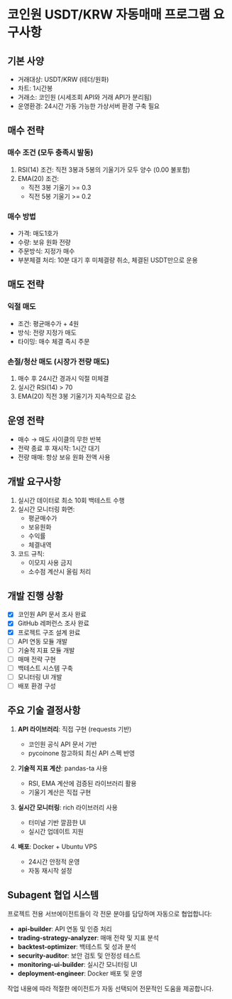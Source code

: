 # 코인원 USDT/KRW 자동매매 프로그램 요구사항

## 기본 사양
- 거래대상: USDT/KRW (테더/원화)
- 차트: 1시간봉
- 거래소: 코인원 (시세조회 API와 거래 API가 분리됨)
- 운영환경: 24시간 가동 가능한 가상서버 환경 구축 필요

## 매수 전략

### 매수 조건 (모두 충족시 발동)
1. RSI(14) 조건: 직전 3봉과 5봉의 기울기가 모두 양수 (0.00 불포함)
2. EMA(20) 조건: 
   - 직전 3봉 기울기 >= 0.3
   - 직전 5봉 기울기 >= 0.2

### 매수 방법
- 가격: 매도1호가
- 수량: 보유 원화 전량
- 주문방식: 지정가 매수
- 부분체결 처리: 10분 대기 후 미체결량 취소, 체결된 USDT만으로 운용

## 매도 전략

### 익절 매도
- 조건: 평균매수가 + 4원
- 방식: 전량 지정가 매도
- 타이밍: 매수 체결 즉시 주문

### 손절/청산 매도 (시장가 전량 매도)
1. 매수 후 24시간 경과시 익절 미체결
2. 실시간 RSI(14) > 70
3. EMA(20) 직전 3봉 기울기가 지속적으로 감소

## 운영 전략
- 매수 → 매도 사이클의 무한 반복
- 전략 종료 후 재시작: 1시간 대기
- 전량 매매: 항상 보유 원화 전액 사용

## 개발 요구사항
1. 실시간 데이터로 최소 10회 백테스트 수행
2. 실시간 모니터링 화면:
   - 평균매수가
   - 보유원화
   - 수익률
   - 체결내역
3. 코드 규칙:
   - 이모지 사용 금지
   - 소수점 계산시 올림 처리

## 개발 진행 상황
- [x] 코인원 API 문서 조사 완료
- [x] GitHub 레퍼런스 조사 완료
- [x] 프로젝트 구조 설계 완료
- [ ] API 연동 모듈 개발
- [ ] 기술적 지표 모듈 개발
- [ ] 매매 전략 구현
- [ ] 백테스트 시스템 구축
- [ ] 모니터링 UI 개발
- [ ] 배포 환경 구성

## 주요 기술 결정사항
1. **API 라이브러리**: 직접 구현 (requests 기반)
   - 코인원 공식 API 문서 기반
   - pycoinone 참고하되 최신 API 스펙 반영

2. **기술적 지표 계산**: pandas-ta 사용
   - RSI, EMA 계산에 검증된 라이브러리 활용
   - 기울기 계산은 직접 구현

3. **실시간 모니터링**: rich 라이브러리 사용
   - 터미널 기반 깔끔한 UI
   - 실시간 업데이트 지원

4. **배포**: Docker + Ubuntu VPS
   - 24시간 안정적 운영
   - 자동 재시작 설정

## Subagent 협업 시스템
프로젝트 전용 서브에이전트들이 각 전문 분야를 담당하며 자동으로 협업합니다:
- **api-builder**: API 연동 및 인증 처리
- **trading-strategy-analyzer**: 매매 전략 및 지표 분석
- **backtest-optimizer**: 백테스트 및 성과 분석
- **security-auditor**: 보안 검토 및 안정성 테스트
- **monitoring-ui-builder**: 실시간 모니터링 UI
- **deployment-engineer**: Docker 배포 및 운영

작업 내용에 따라 적절한 에이전트가 자동 선택되어 전문적인 도움을 제공합니다.